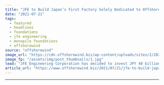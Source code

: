```yaml
---
title: "JFE to Build Japan’s First Factory Solely Dedicated to Offshore Wind Foundations"
date: "2021-07-21"
tags: 
  - featured
  - headlines
  - foundations
  - jfe engineering
  - monopile foundations
  - offshorewind
source: "offshorewind"
image_url: "https://cdn.offshorewind.biz/wp-content/uploads/sites/2/2020/06/17123215/CIP.jpg"
image_fp: "/assets/img/post_thumbnails/1.jpg"
lead: "JFE Engineering Corporation has decided to invest JPY 40 billion (approx. EUR 309 million)"
article_url: "https://www.offshorewind.biz/2021/07/21/jfe-to-build-japans-first-factory-solely-dedicated-to-offshore-wind-foundations/"
---
```


---
